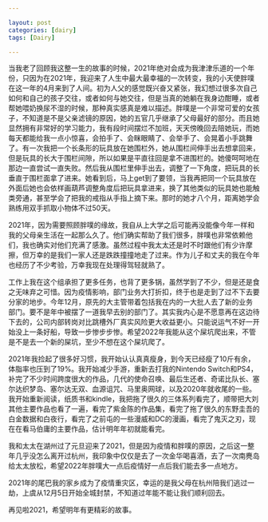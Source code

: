 ```yaml
---

layout: post
categories: [dairy]
tags: [Dairy]

---
```


当我老了回顾我这整一生的故事的时候，2021年绝对会成为我津津乐道的一个年份，只因为在2021年，我迎来了人生中最大最幸福的一次转变，我的小天使胖噗在这一年的4月来到了人间。初为人父的感觉既兴奋又紧张，我幻想过很多次自己如何和自己的孩子交往，或者如何与她交往，但是当真的她躺在我身边酣睡，或者帮她喂奶换尿不湿的时候，那种真实感真是难以描述。胖噗是一个非常可爱的女孩子，不知道是不是父亲滤镜的原因，她的五官几乎继承了父母最好的部分。而且她显然拥有非常好的学习能力，我有段时间摆烂不加班，天天傍晚回去陪她玩，而她每天都能给我一点小惊喜，会拍手了、会眯眼睛了、会举手了、会晃着小手跳舞了。有一次我把一个长条形的玩具放在她围栏外，她从围栏间伸手出去想拿回来，但是玩具的长大于围栏间隙，所以如果是平直往回是拿不进围栏的。她傻呵呵地在那边一直尝试一直失败。然后我从围栏里伸手出去，调整了一下角度，把玩具的长垂直于围栏面拿了进来。她看到后，马上get到了要领，当我再把同一个玩具放在外面后她也会依样画葫芦调整角度后把玩具拿进来，换了其他类似的玩具她也能触类旁通，甚至学会了把我的戒指从手指上摘下来。那时的她才八个月，距离她学会熟练用双手抓取小物体不过50天。

2021年，因为需要照顾胖噗的缘故，我自从上大学之后可能再没能像今年一样和我的父母亲生活在一起那么久了。他们确实帮助了我们很多，胖噗也非常依赖他们，我也确实对他们充满了感激。虽然过程中我太太还是时不时跟他们有少许摩擦，但万幸的是我们一家人还是跌跌撞撞地走了过来。作为儿子和丈夫的我在今年也经历了不少考验，万幸我现在处理得驾轻就熟了。

工作上我在这个组承担了更多任务，也背了更多锅，虽然学到了不少，但是还是食之无味弃之可惜。因为疫情影响，部门业务大打折扣，终于也是走到了过不下去要分家的地步。今年12月，原先的大主管带着包括我在内的一大批人去了新的业务部门。要不是年中被摆了一道我早去别的部门了。其实我内心是不愿意再在这边待下去的，公司内部转岗对比跳槽外厂真实风险更大收益更小。只能说运气不好一开始没上一条好船，导致一步惨步步惨。希望2022年我能从这个屎坑爬出来，不管是不是去一个新的屎坑，至少不想在这个屎坑爬了。

2021年我捡起了很多好习惯，我开始认认真真瘦身，到今天已经瘦了10斤有余，体脂率也压到了19%。我开始减少手游，重新去打我的Nintendo Switch和PS4，补完了不少时间跨度很大的作品，几代的使命召唤、最后生还者、奇诺比队长、塞尔达织梦岛、塞尔达无双、血源诅咒、马里奥网球，以及2020年就收尾的一些。我开始重新阅读，纸质书和kindle，我把拖了很久的三体系列看完了，顺带把大刘其他主要作品也看了一遍，看完了紫金陈的作品集，看完了拖了很久的东野圭吾的白金数据和白夜行，看完了之前屯的一些漫威和DC的漫画，看完了鬼灭之刃，现在在看马伯庸的主要作品，估计明年年初就能看完。

我和太太在湖州过了元旦迎来了2021，但是因为疫情和胖噗的原因，之后这一整年几乎没怎么离开过杭州，我印象中仅仅是去了一次金华喝喜酒，去了一次南麂岛给太太放松，希望2022年胖噗大一点后疫情好一点后我们能去多一点地方。

2021年的尾巴我的家乡成为了疫情重灾区，幸运的是我父母在杭州陪我们逃过一劫，上虞从12月5日开始全城封禁，不知道过年能不能让我们顺利回去。

再见啦2021，希望明年有更精彩的故事。